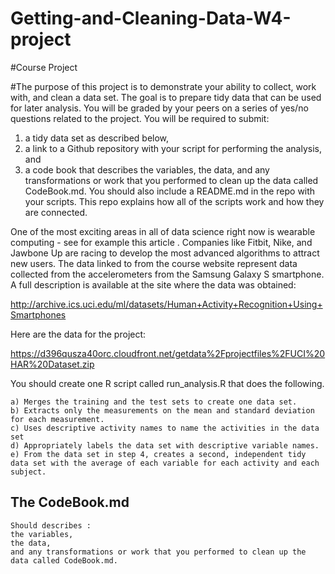 # Getting-and-Cleaning-Data-W4-project

#Course Project

#The purpose of this project is to demonstrate your ability to collect, work with, and clean a data set. The goal is to prepare tidy data that can be used for later analysis. You will be graded by your peers on a series of yes/no questions related to the project. You will be required to submit: 
1) a tidy data set as described below, 
2) a link to a Github repository with your script for performing the analysis, and 
3) a code book that describes the variables, the data, and any transformations or work that you performed to clean up the data called CodeBook.md. 
You should also include a README.md in the repo with your scripts. This repo explains how all of the scripts work and how they are connected.

One of the most exciting areas in all of data science right now is wearable computing - see for example this article . Companies like Fitbit, Nike, and Jawbone Up are racing to develop the most advanced algorithms to attract new users. The data linked to from the course website represent data collected from the accelerometers from the Samsung Galaxy S smartphone. A full description is available at the site where the data was obtained:

http://archive.ics.uci.edu/ml/datasets/Human+Activity+Recognition+Using+Smartphones

Here are the data for the project:

https://d396qusza40orc.cloudfront.net/getdata%2Fprojectfiles%2FUCI%20HAR%20Dataset.zip

You should create one R script called run_analysis.R that does the following.

    a) Merges the training and the test sets to create one data set.
    b) Extracts only the measurements on the mean and standard deviation for each measurement.
    c) Uses descriptive activity names to name the activities in the data set
    d) Appropriately labels the data set with descriptive variable names.
    e) From the data set in step 4, creates a second, independent tidy data set with the average of each variable for each activity and each subject.
    
  ## The CodeBook.md 
    Should describes :
    the variables, 
    the data, 
    and any transformations or work that you performed to clean up the data called CodeBook.md.
    
    
    
    
    
    
